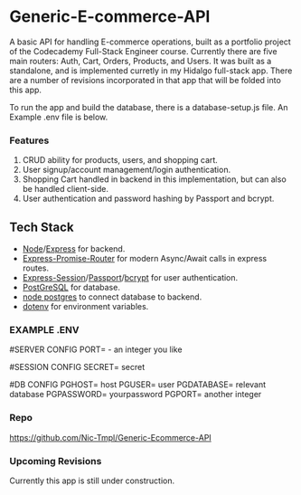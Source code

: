 # Generic-E-commerce-API

A basic API for handling E-commerce operations, built as a portfolio project of the Codecademy Full-Stack Engineer course. Currently there are five main routers: Auth, Cart, Orders, Products, and Users. It was built as a standalone, and is implemented curretly in my Hidalgo full-stack app. There are a number of revisions incorporated in that app that will be folded into this app.

To run the app and build the database, there is a database-setup.js file. An Example .env file is below.

 ### Features
1. CRUD ability for products, users, and shopping cart.
2. User signup/account management/login authentication.
3. Shopping Cart handled in backend in this implementation, but can also be handled client-side.
4. User authentication and password hashing by Passport and bcrypt.

## Tech Stack
+ [Node](https://nodejs.org/en/)/[Express](https://expressjs.com/) for backend.
+ [Express-Promise-Router](https://www.npmjs.com/package/express-promise-router) for modern Async/Await calls in express routes.
+ [Express-Session](https://www.npmjs.com/package/express-session)/[Passport](https://www.passportjs.org/)/[bcrypt](https://www.npmjs.com/package/bcrypt) for user authentication.
+ [PostGreSQL](https://www.postgresql.org/) for database.
+ [node postgres](https://node-postgres.com/) to connect database to backend.
+ [dotenv](https://www.npmjs.com/package/dotenv) for environment variables.

### EXAMPLE .ENV
#SERVER CONFIG
PORT= - an integer you like

#SESSION CONFIG
SECRET= secret

#DB CONFIG
PGHOST= host
PGUSER= user
PGDATABASE= relevant database
PGPASSWORD= yourpassword
PGPORT= another integer

### Repo
https://github.com/Nic-Tmpl/Generic-Ecommerce-API


### Upcoming Revisions
Currently this app is still under construction.
